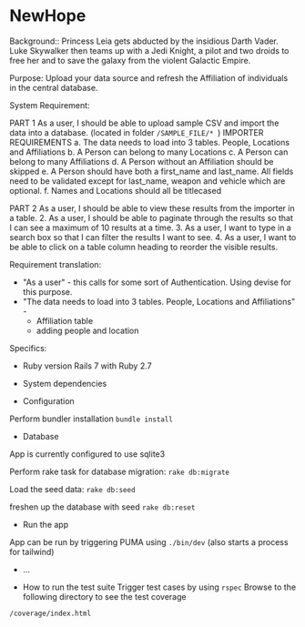 # NewHope

Background::
 Princess Leia gets abducted by the insidious Darth Vader. Luke Skywalker then teams up with a Jedi Knight, a pilot and two droids to free her and to save the galaxy from the violent Galactic Empire.


Purpose:
Upload your data source and refresh the Affiliation of individuals in the central database.


System Requirement:

PART 1
As a user, I should be able to upload sample CSV and import the data into
a database. (located in folder ```/SAMPLE_FILE/* ```)
IMPORTER REQUIREMENTS
a. The data needs to load into 3 tables. People, Locations and
Affiliations
b. A Person can belong to many Locations
c. A Person can belong to many Affiliations
d. A Person without an Affiliation should be skipped
e. A Person should have both a first_name and last_name. All fields
need to be validated except for last_name, weapon and vehicle
which are optional.
f. Names and Locations should all be titlecased

PART 2
As a user, I should be able to view these results from the importer in a table.
2. As a user, I should be able to paginate through the results so that I can see a
maximum of 10 results at a time.
3. As a user, I want to type in a search box so that I can filter the results I want to see.
4. As a user, I want to be able to click on a table column heading to reorder the visible
results.


Requirement translation:

- "As a user" - this calls for some sort of Authentication. Using devise for this purpose.
- "The data needs to load into 3 tables. People, Locations and
Affiliations" - 
    - Affiliation table
    - adding people and location
    

Specifics:

* Ruby version
Rails 7 with Ruby 2.7

* System dependencies

* Configuration

Perform bundler installation
```bundle install```


* Database 

App is currently configured to use sqlite3

Perform rake task for database migration:
```rake db:migrate```

Load the seed data:
```rake db:seed```


freshen up the database with seed
```rake db:reset```

* Run the app

App can be run by triggering PUMA using 
```./bin/dev```
(also starts a process for tailwind)

* ...


* How to run the test suite
Trigger test cases by using
``` rspec ```
Browse to the following directory to see the test coverage
```
/coverage/index.html

```

